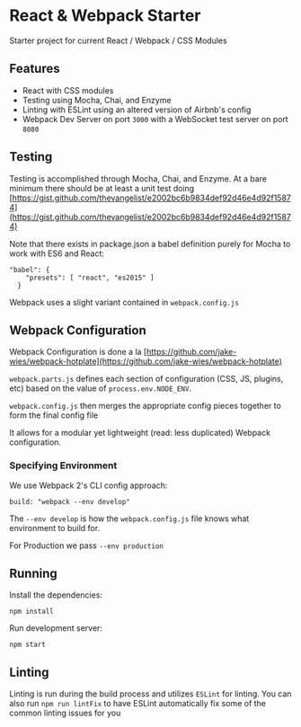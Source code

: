 # React & Webpack Starter

Starter project for current React / Webpack / CSS Modules

## Features

* React with CSS modules
* Testing using Mocha, Chai, and Enzyme
* Linting with ESLint using an altered version of Airbnb's config
* Webpack Dev Server on port `3000` with a WebSocket test server on port `8080`

## Testing

Testing is accomplished through Mocha, Chai, and Enzyme. At a bare minimum there should be at least
a unit test doing [https://gist.github.com/thevangelist/e2002bc6b9834def92d46e4d92f15874](https://gist.github.com/thevangelist/e2002bc6b9834def92d46e4d92f15874)

Note that there exists in package.json a babel definition purely for Mocha to work with ES6 and React:

```
"babel": {
    "presets": [ "react", "es2015" ]
  }
```

Webpack uses a slight variant contained in `webpack.config.js`

## Webpack Configuration

Webpack Configuration is done a la [https://github.com/jake-wies/webpack-hotplate](https://github.com/jake-wies/webpack-hotplate)

`webpack.parts.js` defines each section of configuration (CSS, JS, plugins, etc) based on the value of `process.env.NODE_ENV`. 

`webpack.config.js` then merges the appropriate config pieces together to form the final config file

It allows for a modular yet lightweight (read: less duplicated) Webpack configuration.

### Specifying Environment

We use Webpack 2's CLI config approach:

`build: "webpack --env develop"`

The `--env develop` is how the `webpack.config.js` file knows what environment to build for. 

For Production we pass `--env production`

## Running

Install the dependencies:

```
npm install
```

Run development server:

```
npm start
```

## Linting

Linting is run during the build process and utilizes `ESLint` for linting. You can also run `npm run lintFix` to
have ESLint automatically fix some of the common linting issues for you

